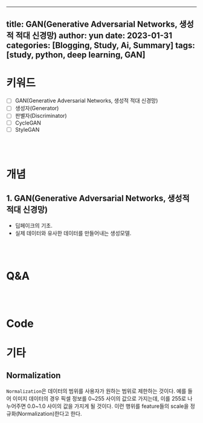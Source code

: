 
---
title: GAN(Generative Adversarial Networks, 생성적 적대 신경망)
author: yun
date: 2023-01-31
categories: [Blogging, Study, Ai, Summary]
tags: [study, python, deep learning, GAN]
---


# **키워드**
- [ ] GAN(Generative Adversarial Networks, 생성적 적대 신경망)
- [ ] 생성자(Generator)
- [ ] 판별자(Discriminator)
- [ ] CycleGAN
- [ ] StyleGAN

<br/><br/>

# **개념**
## **1. GAN(Generative Adversarial Networks, 생성적 적대 신경망)**
* 딥페이크의 기초.
* 실제 데이터와 유사한 데이터를 만들어내는 생성모델.


<br/><br/>


# **Q&A**

<br/><br/>

# **Code**


# 기타
## **Normalization**
`Normalization`은 데이터의 범위를 사용자가 원하는 범위로 제한하는 것이다. 예를 들어 이미지 데이터의 경우 픽셀 정보를 0~255 사이의 값으로 가지는데, 
이를 255로 나누어주면 0.0~1.0 사이의 값을 가지게 될 것이다. 이런 행위를 feature들의 scale을 정규화(Normalization)한다고 한다.
